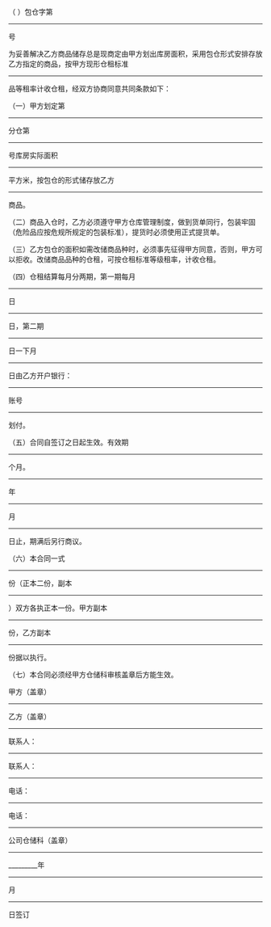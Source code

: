 
 





（      ）包仓字第
________
号




为妥善解决乙方商品储存总是现商定由甲方划出库房面积，采用包仓形式安排存放乙方指定的商品，按甲方现形仓租标准
________
品等租率计收仓租，经双方协商同意共同条款如下：




（一）甲方划定第
________
分仓第
________
号库房实际面积
________
平方米，按包仓的形式储存放乙方
________
商品。




（二）商品入仓时，乙方必须遵守甲方仓库管理制度，做到货单同行，包装牢固（危险品应按危规所规定的包装标准），提货时必须使用正式提货单。




（三）乙方包仓的面积如需改储商品种时，必须事先征得甲方同意，否则，甲方可以拒收。改储商品品种的仓租，可按仓租标准等级租率，计收仓租。




（四）仓租结算每月分两期，第一期每月
________
日
________
日，第二期
________
日一下月
________
日由乙方开户银行：
________
账号
________
划付。




（五）合同自签订之日起生效。有效期
________
个月。
________
年
________
月
________
日止，期满后另行商议。




（六）本合同一式
________
份（正本二份，副本
________
）双方各执正本一份。甲方副本
________
份，乙方副本
________
份据以执行。




（七）本合同必须经甲方仓储科审核盖章后方能生效。




甲方（盖章） 
_____________________  
乙方（盖章）
_____________________





联系人：
__________________________  
联系人：
_________________________





电话：
____________________________  
电话：
___________________________





公司仓储科（盖章）
_______________





_________年
_______
月
_______
日签订

 


 

 
 
 
 
 
  


  
 

  


  


  
 
 
 
 

